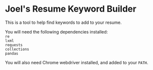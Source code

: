 # Joel's Resume Keyword Builder
This is a tool to help find keywords to add to your resume.

You will need the following dependencies installed:<br/>
`re`<br/>
`lxml`<br/>
`requests`<br/>
`collections`<br/>
`pandas`<br/>

You will also need Chrome webdriver installed, and added to your `PATH`.
